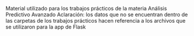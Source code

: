 Material utilizado para los trabajos prácticos de la materia Análisis Predictivo Avanzado
Aclaración: los datos que no se encuentran dentro de las carpetas de los trabajos prácticos hacen referencia a los archivos que se utilizaron para la app de Flask
